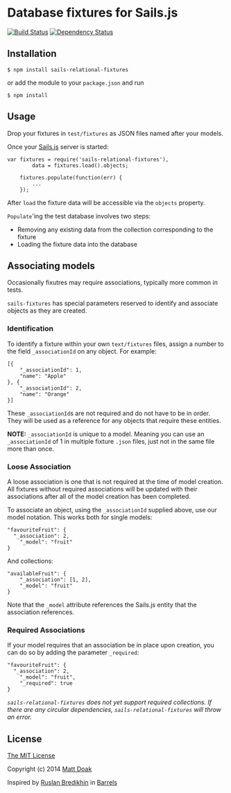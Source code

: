 # Database fixtures for Sails.js

[![Build Status](https://travis-ci.org/ClickInspire/sails-relational-fixtures.png?branch=master)](https://travis-ci.org/ClickInspire/sails-relational-fixtures)
[![Dependency Status](https://gemnasium.com/ClickInspire/sails-relational-fixtures.png)](https://gemnasium.com/ClickInspire/sails-relational-fixtures)

## Installation

`$ npm install sails-relational-fixtures`

or add the module to your `package.json` and run

`$ npm install`

## Usage

Drop your fixtures in `test/fixtures` as JSON files named after your models.

Once your [Sails.js](http://sailsjs.org/) server is started:

    var fixtures = require('sails-relational-fixtures'), 
			data = fixtures.load().objects;
				
		fixtures.populate(function(err) {
			...
		});


After `load` the fixture data will be accessible via the `objects` property.

`Populate`'ing the test database involves two steps:

* Removing any existing data from the collection corresponding to the fixture
* Loading the fixture data into the database

## Associating models

Occasionally fixutres may require associations, typically more common in tests.

`sails-fixtures` has special parameters reserved to identify and associate objects as they are created.

### Identification

To identify a fixture within your own `text/fixtures` files, assign a number to the field `_associationId` on any object. For example:

	[{
		"_associationId": 1, 
		"name": "Apple"
	}, {
		"_associationId": 2, 
		"name": "Orange"
	}]
	
These `_associationId`s are not required and do not have to be in order. They will be used as a reference for any objects that require these entities.

**NOTE:** `_associationId` is unique to a model. Meaning you can use an `_associationId` of 1 in multiple fixture `.json` files, just not in the same file more than once.

### Loose Association

A loose association is one that is not required at the time of model creation. All fixtures without required associations will be updated with their associations after all of the model creation has been completed.

To associate an object, using the `_associationId` supplied above, use our model notation. This works both for single models:

	"favouriteFruit": {
	  "_association": 2,
		"_model": "fruit"
	}
		
And collections:

	"availableFruit": {
		"_association": [1, 2], 
		"_model": "fruit"
	}
	
Note that the `_model` attribute references the Sails.js entity that the association references.

### Required Associations

If your model requires that an association be in place upon creation, you can do so by adding the parameter `_required`:

	"favouriteFruit": {
	  "_association": 2,
		"_model": "fruit", 
		"_required": true
	}
	
*`sails-relational-fixtures` does not yet support required collections. If there are any circular dependencies, `sails-relational-fixtures` will throw an error.*

## License

[The MIT License](http://opensource.org/licenses/MIT)

Copyright (c) 2014 [Matt Doak](http://spotopen.ca/)

Inspired by [Ruslan Bredikhin](http://ruslanbredikhin.com/) in [Barrels](https://github.com/bredikhin/barrels/)